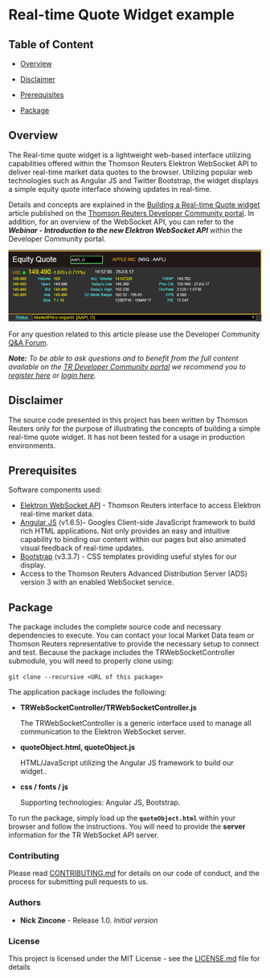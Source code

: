 
# Real-time Quote Widget example

## Table of Content

* [Overview](#overview)

* [Disclaimer](#disclaimer)

* [Prerequisites](#prerequisites)

* [Package](#package)

## <a id="overview"></a>Overview
The Real-time quote widget is a lightweight web-based interface utilizing capabilities offered within the Thomson Reuters Elektron WebSocket API to deliver real-time market data quotes to the browser.  Utilizing popular web technologies such as Angular JS and Twitter Bootstrap, the widget displays a simple equity quote interface showing updates in real-time.  

Details and concepts are explained in the [Building a Real-time Quote widget](https://developers.thomsonreuters.com/article/building-real-time-quote-widget) article published on the [Thomson Reuters Developer Community portal](https://developers.thomsonreuters.com).  In addition, for an overview of the WebSocket API, you can refer to the ***Webinar - Introduction to the new Elektron WebSocket API*** within the Developer Community portal. 

![image](images/quote.gif)

For any question related to this article please use the Developer Community [Q&A Forum](https://community.developers.thomsonreuters.com).

***Note:** To be able to ask questions and to benefit from the full content available on the [TR Developer Community portal](https://developers.thomsonreuters.com) we recommend you to [register here]( https://developers.thomsonreuters.com/iam/register) or [login here]( https://developers.thomsonreuters.com/iam/login?destination_path=Lw%3D%3D).*

## <a id="disclaimer"></a>Disclaimer
The source code presented in this project has been written by Thomson Reuters only for the purpose of illustrating the concepts of building a simple real-time quote widget.  It has not been tested for a usage in production environments.

## <a id="prerequisites"></a>Prerequisites

Software components used:

* [Elektron WebSocket API](https://developers.thomsonreuters.com/elektron/websocket-api-early-access) - Thomson Reuters interface to access Elektron real-time market data.
* [Angular JS](https://angularjs.org/) (v1.6.5)- Googles Client-side JavaScript framework to build rich HTML applications.  Not only provides an easy and intuitive capability to binding our content within our pages but also animated visual feedback of real-time updates.
* [Bootstrap](http://getbootstrap.com/css/) (v3.3.7) - CSS templates providing useful styles for our display.
* Access to the Thomson Reuters Advanced Distribution Server (ADS) version 3 with an enabled WebSocket service. 

## <a id="package"></a>Package

The package includes the complete source code and necessary dependencies to execute.  You can contact your local Market Data team or Thomson Reuters representative to provide the necessary setup to connect and test.  Because the package includes the TRWebSocketController submodule, you will need to properly clone using:

`git clone --recursive <URL of this package>`

The application package includes the following:
* **TRWebSocketController/TRWebSocketController.js**

  The TRWebSocketController is a generic interface used to manage all communication to the Elektron WebSocket server.
 
* **quoteObject.html, quoteObject.js**
  
  HTML/JavaScript utilizing the Angular JS framework to build our widget..

* **css / fonts / js**
  
  Supporting technologies: Angular JS, Bootstrap.

To run the package, simply load up the **`quoteObject.html`** within your browser and follow the instructions.  You will need to provide the **server** information for the TR WebSocket API server.

### <a id="contributing"></a>Contributing

Please read [CONTRIBUTING.md](https://gist.github.com/PurpleBooth/b24679402957c63ec426) for details on our code of conduct, and the process for submitting pull requests to us.

### <a id="authors"></a>Authors

* **Nick Zincone** - Release 1.0.  *Initial version*

### <a id="license"></a>License

This project is licensed under the MIT License - see the [LICENSE.md](LICENSE.md) file for details
